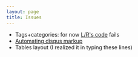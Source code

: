 ```yaml
---
layout: page
title: Issues
---
```


* Tags+categories: for now [L/R's code](https://lazyren.github.io/devlog/creating-tag-list-page.html) fails
* [Automating disqus markup](https://webapps.stackexchange.com/questions/163481/looking-for-a-template-to-generate-social-meta-data-using-jekyll)
* Tables layout (I realized it in typing these lines)
